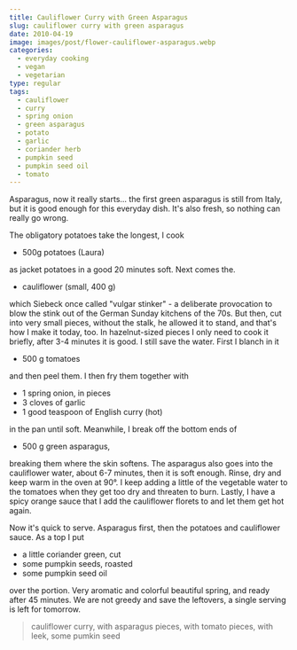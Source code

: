 ```yaml
---
title: Cauliflower Curry with Green Asparagus
slug: cauliflower curry with green asparagus
date: 2010-04-19
image: images/post/flower-cauliflower-asparagus.webp
categories: 
  - everyday cooking
  - vegan
  - vegetarian
type: regular
tags: 
  - cauliflower
  - curry
  - spring onion
  - green asparagus
  - potato
  - garlic
  - coriander herb
  - pumpkin seed
  - pumpkin seed oil
  - tomato
---
```


Asparagus, now it really starts... the first green asparagus is still from Italy, but it is good enough for this everyday dish. It's also fresh, so nothing can really go wrong.

The obligatory potatoes take the longest, I cook

* 500g potatoes (Laura)

as jacket potatoes in a good 20 minutes soft. Next comes the.

* cauliflower (small, 400 g)

which Siebeck once called "vulgar stinker" - a deliberate provocation to blow the stink out of the German Sunday kitchens of the 70s. But then, cut into very small pieces, without the stalk, he allowed it to stand, and that's how I make it today, too. In hazelnut-sized pieces I only need to cook it briefly, after 3-4 minutes it is good. I still save the water. First I blanch in it

* 500 g tomatoes

and then peel them. I then fry them together with

* 1 spring onion, in pieces 
* 3 cloves of garlic 
* 1 good teaspoon of English curry (hot)

in the pan until soft. Meanwhile, I break off the bottom ends of

* 500 g green asparagus, 

breaking them where the skin softens. The asparagus also goes into the cauliflower water, about 6-7 minutes, then it is soft enough. Rinse, dry and keep warm in the oven at 90°. I keep adding a little of the vegetable water to the tomatoes when they get too dry and threaten to burn. Lastly, I have a spicy orange sauce that I add the cauliflower florets to and let them get hot again.

Now it's quick to serve. Asparagus first, then the potatoes and cauliflower sauce. As a top I put

* a little coriander green, cut 
* some pumpkin seeds, roasted 
* some pumpkin seed oil

over the portion. Very aromatic and colorful beautiful spring, and ready after 45 minutes. We are not greedy and save the leftovers, a single serving is left for tomorrow.

> cauliflower curry, with asparagus pieces, with tomato pieces, with leek, some pumkin seed

